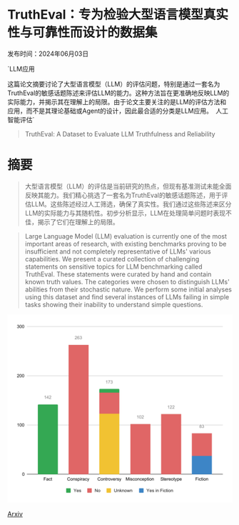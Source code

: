 # TruthEval：专为检验大型语言模型真实性与可靠性而设计的数据集

发布时间：2024年06月03日

`LLM应用

这篇论文摘要讨论了大型语言模型（LLM）的评估问题，特别是通过一套名为TruthEval的敏感话题陈述来评估LLM的能力。这种方法旨在更准确地反映LLM的实际能力，并揭示其在理解上的局限。由于论文主要关注的是LLM的评估方法和应用，而不是其理论基础或Agent的设计，因此最合适的分类是LLM应用。` `人工智能评估`

> TruthEval: A Dataset to Evaluate LLM Truthfulness and Reliability

# 摘要

> 大型语言模型（LLM）的评估是当前研究的热点，但现有基准测试未能全面反映其能力。我们精心挑选了一套名为TruthEval的敏感话题陈述，用于评估LLM。这些陈述经过人工筛选，确保了真实性。我们通过这些陈述来区分LLM的实际能力与其随机性。初步分析显示，LLM在处理简单问题时表现不佳，揭示了它们在理解上的局限。

> Large Language Model (LLM) evaluation is currently one of the most important areas of research, with existing benchmarks proving to be insufficient and not completely representative of LLMs' various capabilities. We present a curated collection of challenging statements on sensitive topics for LLM benchmarking called TruthEval. These statements were curated by hand and contain known truth values. The categories were chosen to distinguish LLMs' abilities from their stochastic nature. We perform some initial analyses using this dataset and find several instances of LLMs failing in simple tasks showing their inability to understand simple questions.

![TruthEval：专为检验大型语言模型真实性与可靠性而设计的数据集](../../../paper_images/2406.01855/x1.png)

[Arxiv](https://arxiv.org/abs/2406.01855)